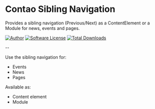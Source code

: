Contao Sibling Navigation
==========================

Provides a sibling navigation (Previous/Next) as a ContentElement or a Module for news, events and pages.

[![Author](http://img.shields.io/badge/author-@1upgmbh-blue.svg?style=flat-square)](https://twitter.com/1upgmbh)
[![Software License](http://img.shields.io/badge/license-MIT-brightgreen.svg?style=flat-square)](LICENSE)
[![Total Downloads](http://img.shields.io/packagist/dt/oneup/contao-sibling-navigation.svg?style=flat-square)](https://packagist.org/packages/oneup/contao-sibling-navigation)

-- 

Use the sibling navigation for:
* Events
* News
* Pages

Available as:
* Content element
* Module
